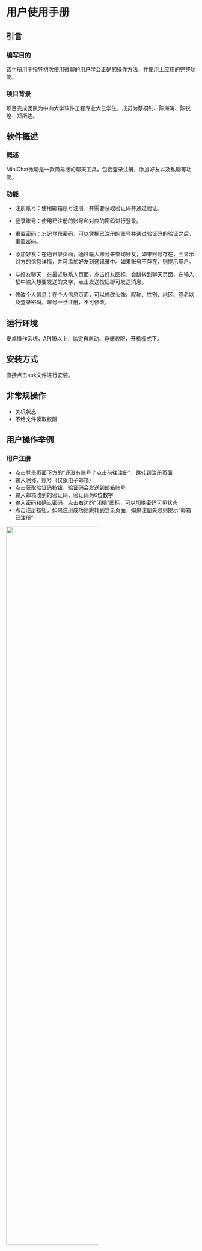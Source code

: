 # 用户使用手册

## 引言
### 编写目的
该手册用于指导初次使用微聊的用户学会正确的操作方法，并使用上应用的完整功能。
### 项目背景
项目完成团队为中山大学软件工程专业大三学生，成员为蔡桐钊、陈海涛、陈锐煌、郑斯达。

## 软件概述
### 概述
MiniChat微聊是一款简易版的聊天工具，包括登录注册，添加好友以及私聊等功能。

### 功能

 *	注册账号：使用邮箱账号注册，并需要获取验证码并通过验证。

 * 登录账号：使用已注册的账号和对应的密码进行登录。
 
 * 重置密码：忘记登录密码，可以凭据已注册的账号并通过验证码的验证之后，重置密码。
 
 * 添加好友：在通讯录页面，通过输入账号来查询好友，如果账号存在，会显示对方的信息详情，并可添加好友到通讯录中。如果账号不存在，则提示用户。
 * 与好友聊天：在最近联系人页面，点击好友图标，会跳转到聊天页面，在输入框中输入想要发送的文字，点击发送按钮即可发送消息。
 * 修改个人信息：在个人信息页面，可以修改头像、昵称、性别、地区、签名以及登录密码。账号一旦注册，不可修改。

## 运行环境
安卓操作系统，API19以上，给定自启动、存储权限，开机模式下。

## 安装方式
直接点击apk文件进行安装。

## 非常规操作
 * 关机状态
 * 不给文件读取权限

## 用户操作举例

### 用户注册

 * 点击登录页面下方的“还没有账号？点击前往注册”，跳转到注册页面
 * 输入昵称、账号（仅限电子邮箱）
 * 点击获取验证码按钮，验证码会发送到邮箱账号
 * 输入邮箱收到的验证码，验证码为6位数字
 * 输入密码和确认密码，点击右边的“闭眼”图标，可以切换密码可见状态
 * 点击注册按钮，如果注册成功则跳转到登录页面，如果注册失败则提示“邮箱已注册”
 
 <img width="70%" src="./images/register.jpg">

### 用户登录

 * 输入电子邮箱账号和对应的密码
 * 点击登录按钮，若账号已注册且密码正确，则登录成功，跳转到最近联系人页面，若登录失败，则弹出失败原因。

 <img width="70%" src="./images/login.png">

### 最近联系人页面

 * 该页面显示最近与你联系的好友的昵称、头像、最后一条聊天记录以及最后一条消息的时间。

 <img width="70%" src="./images/recent.jpg">

 * 单击其中任意一项，跳转到好友聊天页面，并显示与该好友的聊天记录。

 * 长按其中任意一项，弹出对话框，提示是否删除该聊天记录。

 <img width="70%" src="./images/deleteMessage.jpg">


### 通讯录页面

 <img width="70%" src="./images/maillist.jpg">

 * 点击右上角加号，跳转到查找用户页面，输入用户账号，可进行搜索。

 <img width="70%" src="./images/finduser.png">

 <img width="70%" src="./images/userdetail.jpg">

 * 在搜索框内输入好友昵称，可查找通讯录中的好友。

 <img width="70%" src="./images/retrieve.jpg">

 * 点击“新的朋友”，跳转到好友请求列表页面，显示所有的好友请求信息。点击“去看看”，跳转到好友信息页面，点击下方的“同意”或“拒绝”按钮，回复好友的请求操作。

 * 单击任意一个好友。跳转到好友信息页面，点击“发送消息”按钮，跳转到好友聊天页面，可进行下一步的聊天操作。

 * 长按任意一个好友，弹出对话，提示是否删除该好友。

 <img width="70%" src="./images/deleteuser.jpg">


### 个人信息页面

 <img width="70%" src="./images/information.jpg">

 * 点击“头像”一栏，打开本地相册文件，选择图片设置头像。点击头像，查看大图。

 <img width="70%" src="./images/selectpicture.jpg">

 * 点击“昵称”、“地区”、“Mini签名”这几栏，都会跳转到修改页面，输入新的内容后，点击保存按钮即可修改。若取消修改，点击左上方返回按钮。

 <img width="70%" src="./images/modify.png">

 * 点击“Mini号”，提示“Mini号不可修改喔~”

 * 点击“性别”一栏，弹出对话框，选择“男”或“女”，点击“确定”或“取消”，进行对应的修改操作。

 <img width="70%" src="./images/sex.jpg">

 * 点击“修改密码”一栏，弹出对话框，提示修改密码前要先填写原密码，输入正确密码后，点击“确认”按钮，跳转到设置密码页面。在这里输入新密码并确认密码后，点击保存按钮，若密码前后一致且修改成功，则跳转到个人信息页面。

 <img width="70%" src="./images/confirm.jpg">

 <img width="70%" src="./images/reset.png">

 * 点击“退出登录”一栏，弹出对话框，提示是否确定退出当前账号，点击“确定”或“取消”，进行对应的修改操作。

 <img width="70%" src="./images/logout.jpg">



 

### 忘记密码页面
  
 * 输入要找回密码的账号，并点击“获取验证码”按钮，输入收到的验证码后，点击“下一步”文字，若验证成功，跳转到设置密码页面。修改操作同上。

 <img width="70%" src="./images/forget.png">